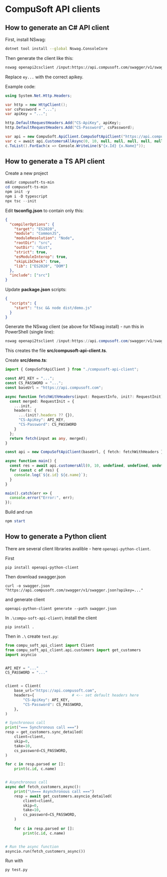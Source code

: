 # CompuSoft API clients

## How to generate an C# API client

First, install NSwag:

```bash
dotnet tool install --global Nswag.ConsoleCore
```

Then generate the client like this:

```bash
nswag openapi2csclient /input:https://api.compusoft.com/swagger/v1/swagger.json?apikey=ey... /output:CompuSoftApiClient.cs /namespace:CompuSoft.ApiClient /ClassName:CompuSoftApiClient /GenerateClientInterfaces:true /GenerateNullableReferenceTypes:true /InjectHttpClient:true /UseBaseUrl:true /jsonLibrary:SystemTextJson /DateTimeType:DateTimeOffset
```

Replace `ey...` with the correct apikey.

Example code:

```csharp
using System.Net.Http.Headers;

var http = new HttpClient();
var csPassword = "...";
var apiKey = "...";

http.DefaultRequestHeaders.Add("CS-ApiKey", apiKey);
http.DefaultRequestHeaders.Add("CS-Password", csPassword);

var api = new CompuSoft.ApiClient.CompuSoftApiClient("https://api.compusoft.com/", http);
var c = await api.CustomersAllAsync(0, 10, null, null, null, null, null, null, null, null, csPassword);
c.ToList().ForEach(x => Console.WriteLine($"{x.Id} {x.Name}"));
```

## How to generate a TS API client

Create a new project

```powershell
mkdir compusoft-ts-min
cd compusoft-ts-min
npm init -y
npm i -D typescript
npx tsc --init
```

Edit **tsconfig.json** to contain only this:

```json
{
  "compilerOptions": {
    "target": "ES2020",
    "module": "CommonJS",
    "moduleResolution": "Node",
    "rootDir": "src",
    "outDir": "dist",
    "strict": true,
    "esModuleInterop": true,
    "skipLibCheck": true,
    "lib": ["ES2020", "DOM"]
  },
  "include": ["src"]
}
```

Update **package.json** scripts:

```json
{
  "scripts": {
    "start": "tsc && node dist/demo.js"
  }
}
```

Generate the NSwag client (se above for NSwag install) - run this in PowerShell (single line):

```powershell
nswag openapi2tsclient /input:https://api.compusoft.com/swagger/v1/swagger.json?apikey=... /output:src/compusoft-api-client.ts /Template:Fetch /ClassName:CompuSoftApiClient /GenerateClientInterfaces:true
```

This creates the file **src/compusoft-api-client.ts**.

Create **src/demo.ts**:

```ts
import { CompuSoftApiClient } from "./compusoft-api-client";

const API_KEY = "...";
const CS_PASSWORD = "...";
const baseUrl = "https://api.compusoft.com";

async function fetchWithHeaders(input: RequestInfo, init?: RequestInit): Promise<Response> {
  const merged: RequestInit = {
    ...init,
    headers: {
      ...(init?.headers ?? {}),
      "CS-ApiKey": API_KEY,
      "CS-Password": CS_PASSWORD
    }
  };
  return fetch(input as any, merged);
}

const api = new CompuSoftApiClient(baseUrl, { fetch: fetchWithHeaders });

async function main() {
  const res = await api.customersAll(0, 10, undefined, undefined, undefined, undefined, undefined, undefined, undefined, undefined, CS_PASSWORD);
  for (const c of res) {
    console.log(`${c.id} ${c.name}`);
  }
}

main().catch(err => {
  console.error("Error:", err);
});
```

Build and run

```powershell
npm start
```

## How to generate a Python client

There are several client libraries avalible - here `openapi-python-client`.

First

```
pip install openapi-python-client
```

Then download swagger.json

```
curl -o swagger.json "https://api.compusoft.com/swagger/v1/swagger.json?apikey=..."
```

and generate client

```
openapi-python-client generate --path swagger.json
```

In `.\compu-soft-api-client\` install the client

```
pip install .
```

Then in `.\` create `test.py`:

```python
from compu_soft_api_client import Client
from compu_soft_api_client.api.customers import get_customers
import asyncio


API_KEY = "..."
CS_PASSWORD = "..."


client = Client(
    base_url="https://api.compusoft.com",
    headers={                 # <-- set default headers here
        "CS-ApiKey": API_KEY,
        "CS-Password": CS_PASSWORD,
    },
)

# Synchronous call
print("=== Synchronous call ===")
resp = get_customers.sync_detailed(
    client=client,
    skip=0,
    take=10,
    cs_password=CS_PASSWORD,
)

for c in resp.parsed or []:
    print(c.id, c.name)


# Asynchronous call
async def fetch_customers_async():
    print("\n=== Asynchronous call ===")
    resp = await get_customers.asyncio_detailed(
        client=client,
        skip=0,
        take=10,
        cs_password=CS_PASSWORD,
    )
    
    for c in resp.parsed or []:
        print(c.id, c.name)


# Run the async function
asyncio.run(fetch_customers_async())

```

Run with

```
py test.py
```
